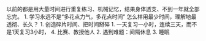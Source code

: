 以前的都是用大量时间进行重复练习、机械记忆，结果身体透支、不到一年就全部忘完。
	1. 学习永远不是“多花点力气，多花点时间”
怎么样用最少时间，理解地最透彻、长久？
	1. 创造碎片时间、把时间掰碎
		1. 一天复习一小时，连续三天，而不是1天复习3小时，
	4. 比赛、教授他人
	2. 遇到难题：间隔休息
	3. 睡眠